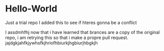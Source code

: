 # Hello-World
Just a trial repo
I added this to see if hteres gonna be a conflict

I assdmhfhj
now that i have learned that brances are a copy of the original repo, i am retrying this so that i make a propre pull request.
jajdgkjahfkjywhsfkjhriofhbiurkjhgbiurjhbgkjh
